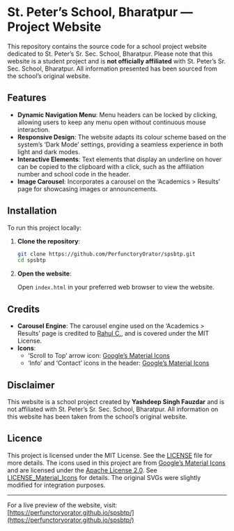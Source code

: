 # St. Peter’s School, Bharatpur — Project Website

This repository contains the source code for a school project website dedicated to St. Peter’s Sr. Sec. School, Bharatpur. Please note that this website is a student project and is **not officially affiliated** with St. Peter’s Sr. Sec. School, Bharatpur. All information presented has been sourced from the school’s original website.

## Features

- **Dynamic Navigation Menu**: Menu headers can be locked by clicking, allowing users to keep any menu open without continuous mouse interaction.
- **Responsive Design**: The website adapts its colour scheme based on the system’s ‘Dark Mode’ settings, providing a seamless experience in both light and dark modes.
- **Interactive Elements**: Text elements that display an underline on hover can be copied to the clipboard with a click, such as the affiliation number and school code in the header.
- **Image Carousel**: Incorporates a carousel on the ‘Academics > Results’ page for showcasing images or announcements.

## Installation

To run this project locally:

1. **Clone the repository**:

   ```bash
   git clone https://github.com/PerfunctoryOrator/spsbtp.git
   cd spsbtp
   ```

2. **Open the website**:

   Open `index.html` in your preferred web browser to view the website.

## Credits

- **Carousel Engine**: The carousel engine used on the ‘Academics > Results’ page is credited to [Rahul C.](https://github.com/c99rahul), and is covered under the MIT License.
- **Icons**:
  - ‘Scroll to Top’ arrow icon: [Google’s Material Icons](https://fonts.google.com/icons)
  - ‘Info’ and ‘Contact’ icons in the header: [Google’s Material Icons](https://fonts.google.com/icons)

## Disclaimer

This website is a school project created by **Yashdeep Singh Fauzdar** and is not affiliated with St. Peter’s Sr. Sec. School, Bharatpur. All information on this website has been taken from the school’s original website.

## Licence

This project is licensed under the MIT License. See the [LICENSE](LICENSE) file for more details.
The icons used in this project are from [Google’s Material Icons](https://fonts.google.com/icons) and are licensed under the [Apache License 2.0](https://www.apache.org/licenses/LICENSE-2.0). See [LICENSE_Material_Icons](LICENSE_Material_Icons) for details. The original SVGs were slightly modified for integration purposes.

---

For a live preview of the website, visit: [https://perfunctoryorator.github.io/spsbtp/](https://perfunctoryorator.github.io/spsbtp/)
